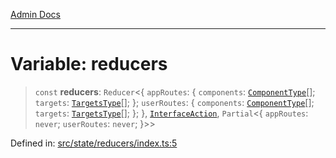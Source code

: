 [Admin Docs](/)

***

# Variable: reducers

> `const` **reducers**: `Reducer`\<\{ `appRoutes`: \{ `components`: [`ComponentType`](state\reducers\routesReducer\README\type-aliases\ComponentType.md)[]; `targets`: [`TargetsType`](state\reducers\routesReducer\README\type-aliases\TargetsType.md)[]; \}; `userRoutes`: \{ `components`: [`ComponentType`](state\reducers\userRoutesReducer\README\type-aliases\ComponentType.md)[]; `targets`: [`TargetsType`](state\reducers\userRoutesReducer\README\type-aliases\TargetsType.md)[]; \}; \}, [`InterfaceAction`](state\helpers\Action\README\interfaces\InterfaceAction.md), `Partial`\<\{ `appRoutes`: `never`; `userRoutes`: `never`; \}\>\>

Defined in: [src/state/reducers/index.ts:5](https://github.com/PalisadoesFoundation/talawa-admin/blob/main/src/state/reducers/index.ts#L5)
